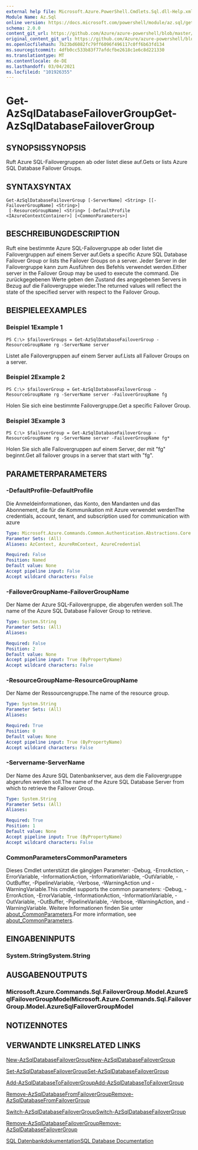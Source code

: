 ```yaml
---
external help file: Microsoft.Azure.PowerShell.Cmdlets.Sql.dll-Help.xml
Module Name: Az.Sql
online version: https://docs.microsoft.com/powershell/module/az.sql/get-azsqldatabasefailovergroup
schema: 2.0.0
content_git_url: https://github.com/Azure/azure-powershell/blob/master/src/Sql/Sql/help/Get-AzSqlDatabaseFailoverGroup.md
original_content_git_url: https://github.com/Azure/azure-powershell/blob/master/src/Sql/Sql/help/Get-AzSqlDatabaseFailoverGroup.md
ms.openlocfilehash: 7b23bd6082fc79ff6096f496117c0ff6b63fd134
ms.sourcegitcommit: 4dfb0cc533b83f77afdcfbe2618c1e6c8d221330
ms.translationtype: MT
ms.contentlocale: de-DE
ms.lasthandoff: 03/04/2021
ms.locfileid: "101926355"
---
```

# <span data-ttu-id="794c2-101">Get-AzSqlDatabaseFailoverGroup</span><span class="sxs-lookup"><span data-stu-id="794c2-101">Get-AzSqlDatabaseFailoverGroup</span></span>

## <span data-ttu-id="794c2-102">SYNOPSIS</span><span class="sxs-lookup"><span data-stu-id="794c2-102">SYNOPSIS</span></span>
<span data-ttu-id="794c2-103">Ruft Azure SQL-Failovergruppen ab oder listet diese auf.</span><span class="sxs-lookup"><span data-stu-id="794c2-103">Gets or lists Azure SQL Database Failover Groups.</span></span>

## <span data-ttu-id="794c2-104">SYNTAX</span><span class="sxs-lookup"><span data-stu-id="794c2-104">SYNTAX</span></span>

```
Get-AzSqlDatabaseFailoverGroup [-ServerName] <String> [[-FailoverGroupName] <String>]
 [-ResourceGroupName] <String> [-DefaultProfile <IAzureContextContainer>] [<CommonParameters>]
```

## <span data-ttu-id="794c2-105">BESCHREIBUNG</span><span class="sxs-lookup"><span data-stu-id="794c2-105">DESCRIPTION</span></span>
<span data-ttu-id="794c2-106">Ruft eine bestimmte Azure SQL-Failovergruppe ab oder listet die Failovergruppen auf einem Server auf.</span><span class="sxs-lookup"><span data-stu-id="794c2-106">Gets a specific Azure SQL Database Failover Group or lists the Failover Groups on a server.</span></span>
<span data-ttu-id="794c2-107">Jeder Server in der Failovergruppe kann zum Ausführen des Befehls verwendet werden.</span><span class="sxs-lookup"><span data-stu-id="794c2-107">Either server in the Failover Group may be used to execute the command.</span></span> <span data-ttu-id="794c2-108">Die zurückgegebenen Werte geben den Zustand des angegebenen Servers in Bezug auf die Failovergruppe wieder.</span><span class="sxs-lookup"><span data-stu-id="794c2-108">The returned values will reflect the state of the specified server with respect to the Failover Group.</span></span>

## <span data-ttu-id="794c2-109">BEISPIELE</span><span class="sxs-lookup"><span data-stu-id="794c2-109">EXAMPLES</span></span>

### <span data-ttu-id="794c2-110">Beispiel 1</span><span class="sxs-lookup"><span data-stu-id="794c2-110">Example 1</span></span>
```
PS C:\> $failoverGroups = Get-AzSqlDatabaseFailoverGroup -ResourceGroupName rg -ServerName server
```

<span data-ttu-id="794c2-111">Listet alle Failovergruppen auf einem Server auf.</span><span class="sxs-lookup"><span data-stu-id="794c2-111">Lists all Failover Groups on a server.</span></span>

### <span data-ttu-id="794c2-112">Beispiel 2</span><span class="sxs-lookup"><span data-stu-id="794c2-112">Example 2</span></span>
```
PS C:\> $failoverGroup = Get-AzSqlDatabaseFailoverGroup -ResourceGroupName rg -ServerName server -FailoverGroupName fg
```

<span data-ttu-id="794c2-113">Holen Sie sich eine bestimmte Failovergruppe.</span><span class="sxs-lookup"><span data-stu-id="794c2-113">Get a specific Failover Group.</span></span>

### <span data-ttu-id="794c2-114">Beispiel 3</span><span class="sxs-lookup"><span data-stu-id="794c2-114">Example 3</span></span>
```
PS C:\> $failoverGroup = Get-AzSqlDatabaseFailoverGroup -ResourceGroupName rg -ServerName server -FailoverGroupName fg*
```

<span data-ttu-id="794c2-115">Holen Sie sich alle Failovergruppen auf einem Server, der mit "fg" beginnt.</span><span class="sxs-lookup"><span data-stu-id="794c2-115">Get all failover groups in a server that start with "fg".</span></span>

## <span data-ttu-id="794c2-116">PARAMETER</span><span class="sxs-lookup"><span data-stu-id="794c2-116">PARAMETERS</span></span>

### <span data-ttu-id="794c2-117">-DefaultProfile</span><span class="sxs-lookup"><span data-stu-id="794c2-117">-DefaultProfile</span></span>
<span data-ttu-id="794c2-118">Die Anmeldeinformationen, das Konto, den Mandanten und das Abonnement, die für die Kommunikation mit Azure verwendet werden</span><span class="sxs-lookup"><span data-stu-id="794c2-118">The credentials, account, tenant, and subscription used for communication with azure</span></span>

```yaml
Type: Microsoft.Azure.Commands.Common.Authentication.Abstractions.Core.IAzureContextContainer
Parameter Sets: (All)
Aliases: AzContext, AzureRmContext, AzureCredential

Required: False
Position: Named
Default value: None
Accept pipeline input: False
Accept wildcard characters: False
```

### <span data-ttu-id="794c2-119">-FailoverGroupName</span><span class="sxs-lookup"><span data-stu-id="794c2-119">-FailoverGroupName</span></span>
<span data-ttu-id="794c2-120">Der Name der Azure SQL-Failovergruppe, die abgerufen werden soll.</span><span class="sxs-lookup"><span data-stu-id="794c2-120">The name of the Azure SQL Database Failover Group to retrieve.</span></span>

```yaml
Type: System.String
Parameter Sets: (All)
Aliases:

Required: False
Position: 2
Default value: None
Accept pipeline input: True (ByPropertyName)
Accept wildcard characters: False
```

### <span data-ttu-id="794c2-121">-ResourceGroupName</span><span class="sxs-lookup"><span data-stu-id="794c2-121">-ResourceGroupName</span></span>
<span data-ttu-id="794c2-122">Der Name der Ressourcengruppe.</span><span class="sxs-lookup"><span data-stu-id="794c2-122">The name of the resource group.</span></span>

```yaml
Type: System.String
Parameter Sets: (All)
Aliases:

Required: True
Position: 0
Default value: None
Accept pipeline input: True (ByPropertyName)
Accept wildcard characters: False
```

### <span data-ttu-id="794c2-123">-Servername</span><span class="sxs-lookup"><span data-stu-id="794c2-123">-ServerName</span></span>
<span data-ttu-id="794c2-124">Der Name des Azure SQL Datenbankserver, aus dem die Failovergruppe abgerufen werden soll.</span><span class="sxs-lookup"><span data-stu-id="794c2-124">The name of the Azure SQL Database Server from which to retrieve the Failover Group.</span></span>

```yaml
Type: System.String
Parameter Sets: (All)
Aliases:

Required: True
Position: 1
Default value: None
Accept pipeline input: True (ByPropertyName)
Accept wildcard characters: False
```

### <span data-ttu-id="794c2-125">CommonParameters</span><span class="sxs-lookup"><span data-stu-id="794c2-125">CommonParameters</span></span>
<span data-ttu-id="794c2-126">Dieses Cmdlet unterstützt die gängigen Parameter: -Debug, -ErrorAction, -ErrorVariable, -InformationAction, -InformationVariable, -OutVariable, -OutBuffer, -PipelineVariable, -Verbose, -WarningAction und -WarningVariable.</span><span class="sxs-lookup"><span data-stu-id="794c2-126">This cmdlet supports the common parameters: -Debug, -ErrorAction, -ErrorVariable, -InformationAction, -InformationVariable, -OutVariable, -OutBuffer, -PipelineVariable, -Verbose, -WarningAction, and -WarningVariable.</span></span> <span data-ttu-id="794c2-127">Weitere Informationen finden Sie unter [about_CommonParameters](http://go.microsoft.com/fwlink/?LinkID=113216).</span><span class="sxs-lookup"><span data-stu-id="794c2-127">For more information, see [about_CommonParameters](http://go.microsoft.com/fwlink/?LinkID=113216).</span></span>

## <span data-ttu-id="794c2-128">EINGABEN</span><span class="sxs-lookup"><span data-stu-id="794c2-128">INPUTS</span></span>

### <span data-ttu-id="794c2-129">System.String</span><span class="sxs-lookup"><span data-stu-id="794c2-129">System.String</span></span>

## <span data-ttu-id="794c2-130">AUSGABEN</span><span class="sxs-lookup"><span data-stu-id="794c2-130">OUTPUTS</span></span>

### <span data-ttu-id="794c2-131">Microsoft.Azure.Commands.Sql.FailoverGroup.Model.AzureSqlFailoverGroupModel</span><span class="sxs-lookup"><span data-stu-id="794c2-131">Microsoft.Azure.Commands.Sql.FailoverGroup.Model.AzureSqlFailoverGroupModel</span></span>

## <span data-ttu-id="794c2-132">NOTIZEN</span><span class="sxs-lookup"><span data-stu-id="794c2-132">NOTES</span></span>

## <span data-ttu-id="794c2-133">VERWANDTE LINKS</span><span class="sxs-lookup"><span data-stu-id="794c2-133">RELATED LINKS</span></span>

[<span data-ttu-id="794c2-134">New-AzSqlDatabaseFailoverGroup</span><span class="sxs-lookup"><span data-stu-id="794c2-134">New-AzSqlDatabaseFailoverGroup</span></span>](./New-AzSqlDatabaseFailoverGroup.md)

[<span data-ttu-id="794c2-135">Set-AzSqlDatabaseFailoverGroup</span><span class="sxs-lookup"><span data-stu-id="794c2-135">Set-AzSqlDatabaseFailoverGroup</span></span>](./Set-AzSqlDatabaseFailoverGroup.md)

[<span data-ttu-id="794c2-136">Add-AzSqlDatabaseToFailoverGroup</span><span class="sxs-lookup"><span data-stu-id="794c2-136">Add-AzSqlDatabaseToFailoverGroup</span></span>](./Add-AzSqlDatabaseToFailoverGroup.md)

[<span data-ttu-id="794c2-137">Remove-AzSqlDatabaseFromFailoverGroup</span><span class="sxs-lookup"><span data-stu-id="794c2-137">Remove-AzSqlDatabaseFromFailoverGroup</span></span>](./Remove-AzSqlDatabaseFromFailoverGroup.md)

[<span data-ttu-id="794c2-138">Switch-AzSqlDatabaseFailoverGroup</span><span class="sxs-lookup"><span data-stu-id="794c2-138">Switch-AzSqlDatabaseFailoverGroup</span></span>](./Switch-AzSqlDatabaseFailoverGroup.md)

[<span data-ttu-id="794c2-139">Remove-AzSqlDatabaseFailoverGroup</span><span class="sxs-lookup"><span data-stu-id="794c2-139">Remove-AzSqlDatabaseFailoverGroup</span></span>](./Remove-AzSqlDatabaseFailoverGroup.md)

[<span data-ttu-id="794c2-140">SQL Datenbankdokumentation</span><span class="sxs-lookup"><span data-stu-id="794c2-140">SQL Database Documentation</span></span>](https://docs.microsoft.com/azure/sql-database/)
